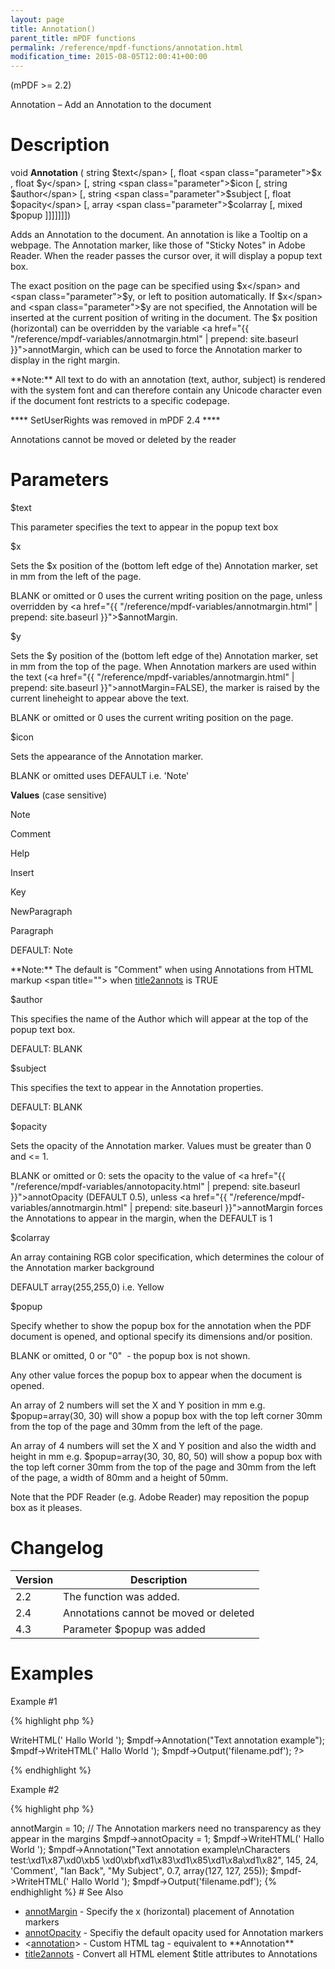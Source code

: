 ```yaml
---
layout: page
title: Annotation()
parent_title: mPDF functions
permalink: /reference/mpdf-functions/annotation.html
modification_time: 2015-08-05T12:00:41+00:00
---
```


(mPDF >= 2.2)

Annotation – Add an Annotation to the document

# Description

void **Annotation** ( string <span class="parameter">$text</span> [, float <span class="parameter">$x</span> , float <span class="parameter">$y</span> [, string <span class="parameter">$icon</span> [, string <span class="parameter">$author</span> [, string <span class="parameter">$subject</span> [, float <span class="parameter">$opacity</span> [, array <span class="parameter">$colarray</span> [, mixed <span class="parameter">$popup</span> ]]]]]]])

Adds an Annotation to the document. An annotation is like a Tooltip on a webpage. The Annotation marker, like those of "Sticky Notes" in Adobe Reader. When the reader passes the cursor over, it will display a popup text box.

The exact position on the page can be specified using <span class="parameter">$x</span> and <span class="parameter">$y</span>, or left to position automatically. If <span class="parameter">$x</span> and <span class="parameter">$y</span> are not specified, the Annotation will be inserted at the current position of writing in the document. The <span class="parameter">$x</span> position (horizontal) can be overridden by the variable <a href="{{ "/reference/mpdf-variables/annotmargin.html" | prepend: site.baseurl }}">annotMargin</a>, which can be used to force the Annotation marker to display in the right margin.

<div class="alert alert-info" role="alert">**Note:** All text to do with an annotation (text, author, subject) is rendered with the system font and can therefore contain any Unicode character even if the document font restricts to a specific codepage.</div>

**** SetUserRights was removed in mPDF 2.4 ****

Annotations cannot be moved or deleted by the reader

# Parameters

<span class="parameter">$text</span>

This parameter specifies the text to appear in the popup text box

<span class="parameter">$x</span>

Sets the <span class="parameter">$x</span> position of the (bottom left edge of the) Annotation marker, set in mm from the left of the page.

<span class="smallblock">BLANK</span> or omitted or 0 uses the current writing position on the page, unless overridden by <a href="{{ "/reference/mpdf-variables/annotmargin.html" | prepend: site.baseurl }}">$annotMargin</a>.

<span class="parameter">$y</span>

Sets the <span class="parameter">$y</span> position of the (bottom left edge of the) Annotation marker, set in mm from the top of the page. When Annotation markers are used within the text (<a href="{{ "/reference/mpdf-variables/annotmargin.html" | prepend: site.baseurl }}">annotMargin</a>=<span class="smallblock">FALSE</span>), the marker is raised by the current lineheight to appear above the text.

<span class="smallblock">BLANK</span> or omitted or 0 uses the current writing position on the page.

<span class="parameter">$icon</span>

Sets the appearance of the Annotation marker.

<span class="smallblock">BLANK</span> or omitted uses <span class="smallblock">DEFAULT</span> i.e. 'Note'

**Values** (case sensitive)

Note

Comment

Help

Insert

Key

NewParagraph

Paragraph

<span class="smallblock">DEFAULT:</span> Note

<div class="alert alert-info" role="alert">**Note:** The default is "Comment" when using Annotations from HTML markup &lt;span title=""&gt; when <a href="{{ "/reference/mpdf-variables/title2annots.html" | prepend: site.baseurl }}">title2annots</a> is <span class="smallblock">TRUE</span></div>

<span class="parameter">$author</span>

This specifies the name of the Author which will appear at the top of the popup text box.

<span class="smallblock">DEFAULT</span>: <span class="smallblock">BLANK</span>

<span class="parameter">$subject</span>

This specifies the text to appear in the Annotation properties.

<span class="smallblock">DEFAULT</span>: <span class="smallblock">BLANK</span>

<span class="parameter">$opacity</span>

Sets the opacity of the Annotation marker. Values must be greater than 0 and <= 1.

<span class="smallblock">BLANK</span> or omitted or 0: sets the opacity to the value of <a href="{{ "/reference/mpdf-variables/annotopacity.html" | prepend: site.baseurl }}">annotOpacity</a> (<span class="smallblock">DEFAULT</span> 0.5), unless <a href="{{ "/reference/mpdf-variables/annotmargin.html" | prepend: site.baseurl }}">annotMargin</a> forces the Annotations to appear in the margin, when the <span class="smallblock">DEFAULT</span> is 1

<span class="parameter">$colarray</span>

An array containing RGB color specification, which determines the colour of the Annotation marker background

<span class="smallblock">DEFAULT</span> array(255,255,0) i.e. Yellow

<span class="parameter">$popup</span>

Specify whether to show the popup box for the annotation when the PDF document is opened, and optional specify its dimensions and/or position.

<span class="smallblock">BLANK</span> or omitted, 0 or "0"  - the popup box is not shown.

Any other value forces the popup box to appear when the document is opened.

An array of 2 numbers will set the X and Y position in mm e.g. <span class="parameter">$popup=</span>array(30, 30) will show a popup box with the top left corner 30mm from the top of the page and 30mm from the left of the page.

An array of 4 numbers will set the X and Y position and also the width and height in mm e.g. <span class="parameter">$popup=</span>array(30, 30, 80, 50) will show a popup box with the top left corner 30mm from the top of the page and 30mm from the left of the page, a width of 80mm and a height of 50mm.

Note that the PDF Reader (e.g. Adobe Reader) may reposition the popup box as it pleases.

# Changelog

<table class="table"> <thead>
<tr> <th>Version</th><th>Description</th> </tr>
</thead> <tbody>
<tr>
<td>2.2</td>
<td>The function was added.</td>
</tr>
<tr>
<td>2.4</td>
<td>Annotations cannot be moved or deleted</td>
</tr>
<tr>
<td>4.3</td>
<td>Parameter <span class="parameter">$popup</span> was added</td>
</tr>
</tbody> </table>

# Examples

Example #1

{% highlight php %}
<?php

$mpdf = new mPDF();

$mpdf->WriteHTML('
Hallo World
');

$mpdf->Annotation("Text annotation example");

$mpdf->WriteHTML('
Hallo World
');

$mpdf->Output('filename.pdf');

?>
{% endhighlight %}

Example #2

{% highlight php %}
<?php

$mpdf = new mPDF();

// The Annotation markers will appear 10mm in from the right margin of the page

$mpdf->annotMargin = 10;

// The Annotation markers need no transparency as they appear in the margins

$mpdf->annotOpacity = 1;

$mpdf->WriteHTML('
Hallo World
');

$mpdf->Annotation("Text annotation example\nCharacters test:\xd1\x87\xd0\xb5 \xd0\xbf\xd1\x83\xd1\x85\xd1\x8a\xd1\x82", 145, 24, 'Comment', "Ian Back", "My Subject", 0.7, array(127, 127, 255));

$mpdf->WriteHTML('
Hallo World
');

$mpdf->Output('filename.pdf');
{% endhighlight %}

# See Also

<ul>
<li class="manual_boxlist"><a href="http://uk3.php.net/manual/en/function.explode.php"> </a><a href="{{ "/reference/mpdf-variables/annotmargin.html" | prepend: site.baseurl }}">annotMargin</a> - Specify the x (horizontal) placement of Annotation markers</li>
<li class="manual_boxlist"><a href="{{ "/reference/mpdf-variables/annotopacity.html" | prepend: site.baseurl }}">annotOpacity</a> - Specifiy the default opacity used for Annotation markers</li>
<li class="manual_boxlist">&lt;<a href="{{ "/reference/html-control-tags/annotation.html" | prepend: site.baseurl }}">annotation</a>&gt; - Custom HTML tag - equivalent to **Annotation**</li>
<li class="manual_boxlist"><a href="{{ "/reference/mpdf-variables/title2annots.html" | prepend: site.baseurl }}">title2annots</a> - Convert all HTML element <span class="parameter">$title</span> attributes to Annotations</li>
</ul>
